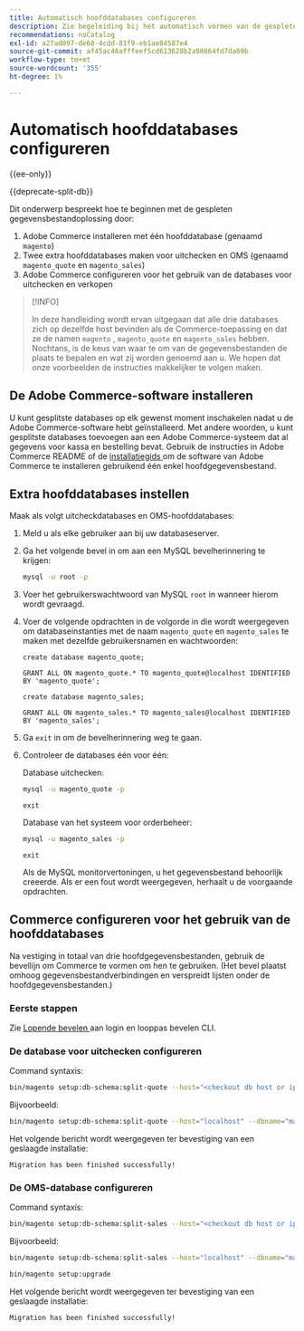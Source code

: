 ```yaml
---
title: Automatisch hoofddatabases configureren
description: Zie begeleiding bij het automatisch vormen van de gespleten gegevensbestandoplossing.
recommendations: noCatalog
exl-id: a27ad097-de60-4cdd-81f9-eb1ae84587e4
source-git-commit: af45ac46afffeef5cd613628b2a98864fd7da69b
workflow-type: tm+mt
source-wordcount: '355'
ht-degree: 1%

---
```


# Automatisch hoofddatabases configureren

{{ee-only}}

{{deprecate-split-db}}

Dit onderwerp bespreekt hoe te beginnen met de gespleten gegevensbestandoplossing door:

1. Adobe Commerce installeren met één hoofddatabase (genaamd `magento`)
1. Twee extra hoofddatabases maken voor uitchecken en OMS (genaamd `magento_quote` en `magento_sales`)
1. Adobe Commerce configureren voor het gebruik van de databases voor uitchecken en verkopen

>[!INFO]
>
>In deze handleiding wordt ervan uitgegaan dat alle drie databases zich op dezelfde host bevinden als de Commerce-toepassing en dat ze de namen `magento` , `magento_quote` en `magento_sales` hebben. Nochtans, is de keus van waar te om van de gegevensbestanden de plaats te bepalen en wat zij worden genoemd aan u. We hopen dat onze voorbeelden de instructies makkelijker te volgen maken.

## De Adobe Commerce-software installeren

U kunt gesplitste databases op elk gewenst moment inschakelen nadat u de Adobe Commerce-software hebt geïnstalleerd. Met andere woorden, u kunt gesplitste databases toevoegen aan een Adobe Commerce-systeem dat al gegevens voor kassa en bestelling bevat. Gebruik de instructies in Adobe Commerce README of de [ installatiegids ](../../installation/overview.md) om de software van Adobe Commerce te installeren gebruikend één enkel hoofdgegevensbestand.

## Extra hoofddatabases instellen

Maak als volgt uitcheckdatabases en OMS-hoofddatabases:

1. Meld u als elke gebruiker aan bij uw databaseserver.
1. Ga het volgende bevel in om aan een MySQL bevelherinnering te krijgen:

   ```bash
   mysql -u root -p
   ```

1. Voer het gebruikerswachtwoord van MySQL `root` in wanneer hierom wordt gevraagd.
1. Voer de volgende opdrachten in de volgorde in die wordt weergegeven om databaseinstanties met de naam `magento_quote` en `magento_sales` te maken met dezelfde gebruikersnamen en wachtwoorden:

   ```shell
   create database magento_quote;
   ```

   ```shell
   GRANT ALL ON magento_quote.* TO magento_quote@localhost IDENTIFIED BY 'magento_quote';
   ```

   ```shell
   create database magento_sales;
   ```

   ```shell
   GRANT ALL ON magento_sales.* TO magento_sales@localhost IDENTIFIED BY 'magento_sales';
   ```

1. Ga `exit` in om de bevelherinnering weg te gaan.

1. Controleer de databases één voor één:

   Database uitchecken:

   ```bash
   mysql -u magento_quote -p
   ```

   ```shell
   exit
   ```

   Database van het systeem voor orderbeheer:

   ```bash
   mysql -u magento_sales -p
   ```

   ```shell
   exit
   ```

   Als de MySQL monitorvertoningen, u het gegevensbestand behoorlijk creeerde. Als er een fout wordt weergegeven, herhaalt u de voorgaande opdrachten.

## Commerce configureren voor het gebruik van de hoofddatabases

Na vestiging in totaal van drie hoofdgegevensbestanden, gebruik de bevellijn om Commerce te vormen om hen te gebruiken. (Het bevel plaatst omhoog gegevensbestandverbindingen en verspreidt lijsten onder de hoofdgegevensbestanden.)

### Eerste stappen

Zie [ Lopende bevelen ](../cli/config-cli.md#running-commands) aan login en looppas bevelen CLI.

### De database voor uitchecken configureren

Command syntaxis:

```bash
bin/magento setup:db-schema:split-quote --host="<checkout db host or ip>" --dbname="<name>" --username="<checkout db username>" --password="<password>"
```

Bijvoorbeeld:

```bash
bin/magento setup:db-schema:split-quote --host="localhost" --dbname="magento_quote" --username="magento_quote" --password="magento_quote"
```

Het volgende bericht wordt weergegeven ter bevestiging van een geslaagde installatie:

```terminal
Migration has been finished successfully!
```

### De OMS-database configureren

Command syntaxis:

```bash
bin/magento setup:db-schema:split-sales --host="<checkout db host or ip>" --dbname="<name>" --username="<checkout db username>" --password="<password>"
```

Bijvoorbeeld:

```bash
bin/magento setup:db-schema:split-sales --host="localhost" --dbname="magento_sales" --username="magento_sales" --password="magento_sales"
```

```bash
bin/magento setup:upgrade
```

Het volgende bericht wordt weergegeven ter bevestiging van een geslaagde installatie:

```terminal
Migration has been finished successfully!
```
